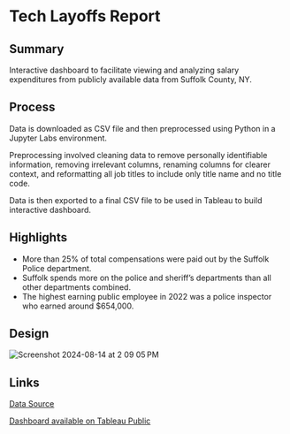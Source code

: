 # Tech Layoffs Report

Summary
---
Interactive dashboard to facilitate viewing and analyzing salary expenditures from publicly available data from Suffolk County, NY.

Process
---
Data is downloaded as CSV file and then preprocessed using Python in a Jupyter Labs environment. 

Preprocessing involved cleaning data to remove personally identifiable information, removing irrelevant columns, renaming columns for clearer context, and reformatting all job titles to include only title name and no title code. 

Data is then exported to a final CSV file to be used in Tableau to build interactive dashboard. 

Highlights
---
* More than 25% of total compensations were paid out by the Suffolk Police department.
* Suffolk spends more on the police and sheriff’s departments than all other departments combined.
* The highest earning public employee in 2022 was a police inspector who earned around $654,000.

Design
---
![Screenshot 2024-08-14 at 2 09 05 PM](https://github.com/user-attachments/assets/9d3242ad-d42d-40fa-a231-2535ff646c28)

Links
---
[Data Source](https://opendata.suffolkcountyny.gov/datasets/a857361de9c1403187f2d3129390f1d4_0/explore)

[Dashboard available on Tableau Public](https://public.tableau.com/app/profile/donnoban.maldonado/viz/CompensationExpendituresBreakdownSuffolkCountyNY/Dashboard1)

